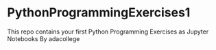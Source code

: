 # PythonProgrammingExercises1
This repo contains your first Python Programming Exercises as Jupyter Notebooks
By adacollege
